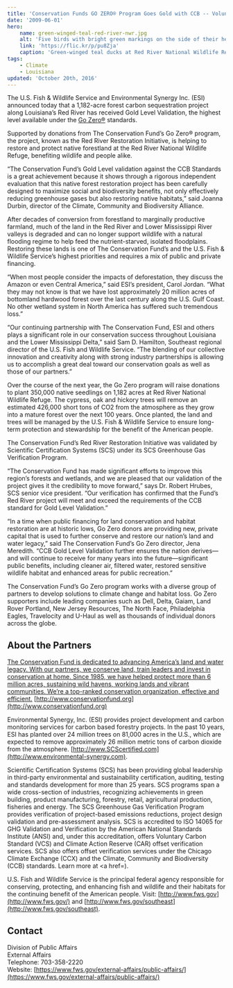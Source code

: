 ```yaml
---
title: 'Conservation Funds GO ZERO® Program Goes Gold with CCB -- Voluntary Forest Carbon Program Benefits Climate, Community and Biodiversity in Louisiana'
date: '2009-06-01'
hero:
    name: green-winged-teal-red-river-nwr.jpg
    alt: 'Five birds with bright green markings on the side of their head on wing tips swimming.'
    link: 'https://flic.kr/p/pu8Zja'
    caption: 'Green-winged teal ducks at Red River National Wildlife Refuge. Photo by Ronnie Maum, USFWS volunteer.'
tags:
    - Climate
    - Louisiana
updated: 'October 20th, 2016'
---
```


The U.S. Fish & Wildlife Service and Environmental Synergy Inc. (ESI) announced today that a 1,182-acre forest carbon sequestration project along Louisiana’s Red River has received Gold Level Validation, the highest level available under the [Go Zero®](http://www.climate-standards.org) standards.

Supported by donations from The Conservation Fund’s Go Zero® program, the project, known as the Red River Restoration Initiative, is helping to restore and protect native forestland at the Red River National Wildlife Refuge, benefiting wildlife and people alike.

“The Conservation Fund’s Gold Level validation against the CCB Standards is a great achievement because it shows through a rigorous independent evaluation that this native forest restoration project has been carefully designed to maximize social and biodiversity benefits, not only effectively reducing greenhouse gases but also restoring native habitats,” said Joanna Durbin, director of the Climate, Community and Biodiversity Alliance.

After decades of conversion from forestland to marginally productive farmland, much of the land in the Red River and Lower Mississippi River valleys is degraded and can no longer support wildlife with a natural flooding regime to help feed the nutrient-starved, isolated floodplains. Restoring these lands is one of The Conservation Fund’s and the U.S. Fish & Wildlife Service’s highest priorities and requires a mix of public and private financing.

“When most people consider the impacts of deforestation, they discuss the Amazon or even Central America,” said ESI’s president, Carol Jordan. “What they may not know is that we have lost approximately 20 million acres of bottomland hardwood forest over the last century along the U.S. Gulf Coast. No other wetland system in North America has suffered such tremendous loss.”

“Our continuing partnership with The Conservation Fund, ESI and others plays a significant role in our conservation success throughout Louisiana and the Lower Mississippi Delta,” said Sam D. Hamilton, Southeast regional director of the U.S. Fish and Wildlife Service. “The blending of our collective innovation and creativity along with strong industry partnerships is allowing us to accomplish a great deal toward our conservation goals as well as those of our partners.”

Over the course of the next year, the Go Zero program will raise donations to plant 350,000 native seedlings on 1,182 acres at Red River National Wildlife Refuge. The cypress, oak and hickory trees will remove an estimated 426,000 short tons of CO2 from the atmosphere as they grow into a mature forest over the next 100 years. Once planted, the land and trees will be managed by the U.S. Fish & Wildlife Service to ensure long-term protection and stewardship for the benefit of the American people.

The Conservation Fund’s Red River Restoration Initiative was validated by Scientific Certification Systems (SCS) under its SCS Greenhouse Gas Verification Program.

“The Conservation Fund has made significant efforts to improve this region’s forests and wetlands, and we are pleased that our validation of the project gives it the credibility to move forward,” says Dr. Robert Hrubes, SCS senior vice president. “Our verification has confirmed that the Fund’s Red River project will meet and exceed the requirements of the CCB standard for Gold Level Validation.”

“In a time when public financing for land conservation and habitat restoration are at historic lows, Go Zero donors are providing new, private capital that is used to further conserve and restore our nation’s land and water legacy,” said The Conservation Fund’s Go Zero director, Jena Meredith. “CCB Gold Level Validation further ensures the nation derives—and will continue to receive for many years into the future—significant public benefits, including cleaner air, filtered water, restored sensitive wildlife habitat and enhanced areas for public recreation.”

The Conservation Fund’s Go Zero program works with a diverse group of partners to develop solutions to climate change and habitat loss. Go Zero supporters include leading companies such as Dell, Delta, Gaiam, Land Rover Portland, New Jersey Resources, The North Face, Philadelphia Eagles, Travelocity and U-Haul as well as thousands of individual donors across the globe.

## About the Partners
[The Conservation Fund is dedicated to advancing America’s land and water legacy. With our partners, we conserve land, train leaders and invest in conservation at home. Since 1985, we have helped protect more than 6 million acres, sustaining wild havens, working lands and vibrant communities. We’re a top-ranked conservation organization, effective and efficient.](http://www.conservationfund.org/gozero/red_river_restoration) [http://www.conservationfund.org](http://www.conservationfund.org)

Environmental Synergy, Inc. (ESI) provides project development and carbon monitoring services for carbon based forestry projects. In the past 10 years, ESI has planted over 24 million trees on 81,000 acres in the U.S., which are expected to remove approximately 26 million metric tons of carbon dioxide from the atmosphere. [http://www.SCScertified.com](http://www.environmental-synergy.com).

Scientific Certification Systems (SCS) has been providing global leadership in third-party environmental and sustainability certification, auditing, testing and standards development for more than 25 years. SCS programs span a wide cross-section of industries, recognizing achievements in green building, product manufacturing, forestry, retail, agricultural production, fisheries and energy. The SCS Greenhouse Gas Verification Program provides verification of project-based emissions reductions, project design validation and pre-assessment analysis. SCS is accredited to ISO 14065 for GHG Validation and Verification by the American National Standards Institute (ANSI) and, under this accreditation, offers Voluntary Carbon Standard (VCS) and Climate Action Reserve (CAR) offset verification services. SCS also offers offset verification services under the Chicago Climate Exchange (CCX) and the Climate, Community and Biodiversity (CCB) standards. Learn more at <a href=).

U.S. Fish and Wildlife Service is the principal federal agency responsible for conserving, protecting, and enhancing fish and wildlife and their habitats for the continuing benefit of the American people. Visit: [http://www.fws.gov](http://www.fws.gov/) and [http://www.fws.gov/southeast](http://www.fws.gov/southeast).

## Contact

Division of Public Affairs  
External Affairs  
Telephone: 703-358-2220  
Website: [https://www.fws.gov/external-affairs/public-affairs/](https://www.fws.gov/external-affairs/public-affairs/)
